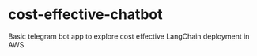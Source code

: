 # cost-effective-chatbot
Basic telegram bot app to explore cost effective LangChain deployment in AWS
